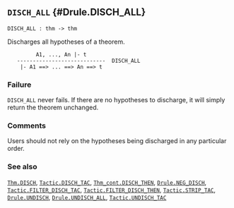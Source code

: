 ## `DISCH_ALL` {#Drule.DISCH_ALL}


```
DISCH_ALL : thm -> thm
```



Discharges all hypotheses of a theorem.


    
             A1, ..., An |- t
       ----------------------------  DISCH_ALL
        |- A1 ==> ... ==> An ==> t
    



### Failure

`DISCH_ALL` never fails. If there are no hypotheses to discharge, it will
simply return the theorem unchanged.

### Comments

Users should not rely on the hypotheses being discharged in any particular
order.

### See also

[`Thm.DISCH`](#Thm.DISCH), [`Tactic.DISCH_TAC`](#Tactic.DISCH_TAC), [`Thm_cont.DISCH_THEN`](#Thm_cont.DISCH_THEN), [`Drule.NEG_DISCH`](#Drule.NEG_DISCH), [`Tactic.FILTER_DISCH_TAC`](#Tactic.FILTER_DISCH_TAC), [`Tactic.FILTER_DISCH_THEN`](#Tactic.FILTER_DISCH_THEN), [`Tactic.STRIP_TAC`](#Tactic.STRIP_TAC), [`Drule.UNDISCH`](#Drule.UNDISCH), [`Drule.UNDISCH_ALL`](#Drule.UNDISCH_ALL), [`Tactic.UNDISCH_TAC`](#Tactic.UNDISCH_TAC)

